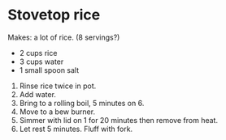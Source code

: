 # Stovetop rice

Makes: a lot of rice. (8 servings?)

- 2 cups rice
- 3 cups water
- 1 small spoon salt

1. Rinse rice twice in pot.
2. Add water.
3. Bring to a rolling boil, 5 minutes on 6.
4. Move to a bew burner.
5. Simmer with lid on 1 for 20 minutes then remove from heat.
6. Let rest 5 minutes. Fluff with fork.
